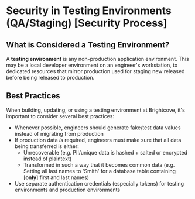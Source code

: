 # Security in Testing Environments (QA/Staging) [Security Process]

## What is Considered a Testing Environment?

A **testing environment** is any non-production application environment. This may be a local developer environment on an engineer's workstation, to dedicated resources that mirror production used for staging new released before being released to production.

## Best Practices

When building, updating, or using a testing environment at Brightcove, it's important to consider several best practices:
- Whenever possible, engineers should generate fake/test data values instead of migrating from production
- If production data _is_ required, engineers must make sure that all data being transferred is either:
  - Unrecoverable (e.g. PII/unique data is hashed + salted or encrypted instead of plaintext)
  - Transformed in such a way that it becomes common data (e.g. Setting all last names to 'Smith' for a database table containing [**only**] first and last names)
- Use separate authentication credentials (especially tokens) for testing environments and production environments
